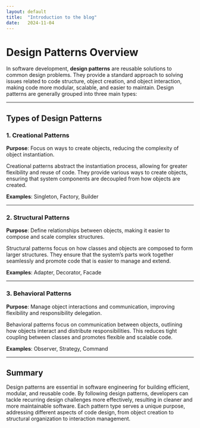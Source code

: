 ```yaml
---
layout: default
title:  "Introduction to the blog"
date:   2024-11-04
---
```


# Design Patterns Overview

In software development, **design patterns** are reusable solutions to common design problems. They provide a standard approach to solving issues related to code structure, object creation, and object interaction, making code more modular, scalable, and easier to maintain. Design patterns are generally grouped into three main types:

---

## Types of Design Patterns

### 1. Creational Patterns
**Purpose**: Focus on ways to create objects, reducing the complexity of object instantiation.

Creational patterns abstract the instantiation process, allowing for greater flexibility and reuse of code. They provide various ways to create objects, ensuring that system components are decoupled from how objects are created.

**Examples**: Singleton, Factory, Builder

---

### 2. Structural Patterns
**Purpose**: Define relationships between objects, making it easier to compose and scale complex structures.

Structural patterns focus on how classes and objects are composed to form larger structures. They ensure that the system’s parts work together seamlessly and promote code that is easier to manage and extend.

**Examples**: Adapter, Decorator, Facade

---

### 3. Behavioral Patterns
**Purpose**: Manage object interactions and communication, improving flexibility and responsibility delegation.

Behavioral patterns focus on communication between objects, outlining how objects interact and distribute responsibilities. This reduces tight coupling between classes and promotes flexible and scalable code.

**Examples**: Observer, Strategy, Command

---

## Summary

Design patterns are essential in software engineering for building efficient, modular, and reusable code. By following design patterns, developers can tackle recurring design challenges more effectively, resulting in cleaner and more maintainable software. Each pattern type serves a unique purpose, addressing different aspects of code design, from object creation to structural organization to interaction management.
